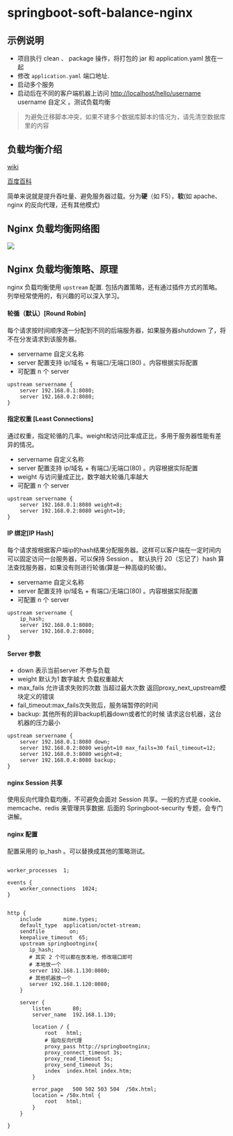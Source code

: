 # springboot-soft-balance-nginx

## 示例说明

+ 项目执行 clean 、 package 操作，将打包的 jar 和 application.yaml 放在一起
+ 修改 `application.yaml` 端口地址.
+ 启动多个服务
+ 启动后在不同的客户端机器上访问 [http://localhost/hello/username](http://localhost/hello/username)  username 自定义 。测试负载均衡

> 为避免迁移脚本冲突，如果不建多个数据库脚本的情况为，请先清空数据库里的内容

## 负载均衡介绍

[wiki](https://zh.wikipedia.org/wiki/负载均衡)

[百度百科](https://baike.baidu.com/item/负载均衡/932451?fr=aladdin)

简单来说就是提升吞吐量、避免服务器过载。分为**硬**（如 F5），**软**(如 apache、nginx 的反向代理，还有其他模式)

## Nginx 负载均衡网络图

![](http://pic.fangxutuwen.com/16001457299038.jpg)


## Nginx 负载均衡策略、原理

nginx 负载均衡使用 `upstream` 配置. 包括内置策略，还有通过插件方式的策略。列举经常使用的，有兴趣的可以深入学习。

#### 轮循（默认）[Round Robin]

每个请求按时间顺序逐一分配到不同的后端服务器，如果服务器shutdown 了，将不在分发请求到该服务器。 

+ servername 自定义名称
+ server 配置支持 ip/域名 + 有端口/无端口(80) 。内容根据实际配置
+ 可配置 n 个 server

```
upstream servername {
    server 192.168.0.1:8080;
    server 192.168.0.2:8080; 
}
```
 

#### 指定权重 [Least Connections]

通过权重，指定轮循的几率。weight和访问比率成正比，多用于服务器性能有差异的情况。

+ servername 自定义名称
+ server 配置支持 ip/域名 + 有端口/无端口(80) 。内容根据实际配置
+ weight 与访问量成正比，数字越大轮循几率越大
+ 可配置 n 个 server

```
upstream servername { 
    server 192.168.0.1:8080 weight=8; 
    server 192.168.0.2:8080 weight=10; 
} 
```

#### IP 绑定[IP Hash]

每个请求按根据客户端ip的hash结果分配服务器。这样可以客户端在一定时间内可以固定访问一台服务器，可以保持 Session 。 
默认执行 20（忘记了）hash 算法查找服务器，如果没有则进行轮循(算是一种高级的轮循)。

+ servername 自定义名称
+ server 配置支持 ip/域名 + 有端口/无端口(80) 。内容根据实际配置
+ 可配置 n 个 server

```
upstream servername { 
    ip_hash; 
    server 192.168.0.1:8080; 
    server 192.168.0.2:8080; 
}
```


#### Server 参数

+ down 表示当前server 不参与负载
+ weight 默认为1 数字越大 负载权重越大
+ max_fails 允许请求失败的次数 当超过最大次数 返回proxy_next_upstream模块定义的错误
+ fail_timeout:max_fails次失败后，服务端暂停的时间
+ backup: 其他所有的非backup机器down或者忙的时候 请求这台机器，这台机器的压力最小

```
upstream servername { 
    server 192.168.0.1:8080 down; 
    server 192.168.0.2:8080 weight=10 max_fails=30 fail_timeout=12; 
    server 192.168.0.3:8080 weight=8; 
    server 192.168.0.4:8080 backup; 
}
```

#### nginx Session 共享

使用反向代理负载均衡，不可避免会面对 Session 共享。一般的方式是 cookie、memcache、redis 来管理共享数据. 后面的 Springboot-security 专题，会专门讲解。

#### nginx 配置

配置采用的 ip_hash 。可以替换成其他的策略测试。

```

worker_processes  1;

events {
    worker_connections  1024;
}


http {
    include       mime.types;
    default_type  application/octet-stream;
    sendfile        on;
    keepalive_timeout  65;
    upstream springbootnginx{
       ip_hash;
       # 其实 2 个可以都在放本地，修改端口即可
       # 本地放一个
       server 192.168.1.130:8080;
       # 其他机器放一个
       server 192.168.1.120:8080;
    }

    server {
        listen       80;
        server_name  192.168.1.130;

        location / {
            root   html;
            # 指向反向代理
            proxy_pass http://springbootnginx;
            proxy_connect_timeout 3s;
            proxy_read_timeout 5s;
            proxy_send_timeout 3s;
            index  index.html index.htm;
        }

        error_page   500 502 503 504  /50x.html;
        location = /50x.html {
            root   html;
        }
    }

}

```